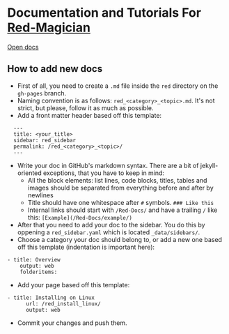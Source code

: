 # Documentation and Tutorials For [Red-Magician](https://github.com/dealien/Red-Magician)

[Open docs](https://dealien.github.io/Red-Docs/)

## How to add new docs

 * First of all, you need to create a `.md` file inside the `red` directory on the `gh-pages` branch.
 * Naming convention is as follows: `red_<category>_<topic>.md`. It's not strict, but please, follow it as much as possible.
 * Add a front matter header based off this template:<a name="front-matter"></a>
```
  ---
  title: <your_title>
  sidebar: red_sidebar
  permalink: /red_<category>_<topic>/
  ---
```
 * Write your doc in GitHub's markdown syntax. There are a bit of jekyll-oriented exceptions, that you have to keep in mind:
   * All the block elements: list lines, code blocks, titles, tables and images should be separated from everything before and after by newlines
   * Title should have one whitespace after `#` symbols. `### Like this`
   * Internal links should start with `/Red-Docs/` and have a trailing `/` like this: `[Example](/Red-Docs/example/)`
 * After that you need to add your doc to the sidebar. You do this by oppening a `red_sidebar.yaml` which is located `_data/sidebars/`.
 * Choose a category your doc should belong to, or add a new one based off this template (indentation is important here):
```
- title: Overview
    output: web
    folderitems:
```
   * Add your page based off this template:
```
- title: Installing on Linux
      url: /red_install_linux/
      output: web
```
 * Commit your changes and push them.
